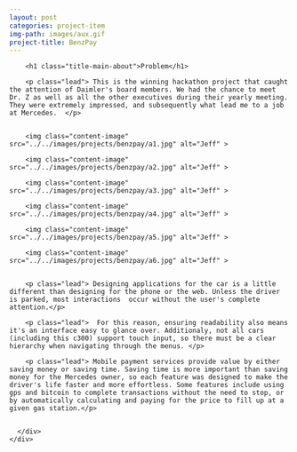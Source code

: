 ```yaml
---
layout: post
categories: project-item
img-path: images/aux.gif
project-title: BenzPay
---
```



<div class="container-fluid">
  <div class="description"> 
    <div class="row text-left">
      <div class="col-sm-10 col-sm-offset-1">

        <h1 class="title-main-about">Problem</h1>

        <p class="lead"> This is the winning hackathon project that caught the attention of Daimler's board members. We had the chance to meet Dr. Z as well as all the other executives during their yearly meeting. They were extremely impressed, and subsequently what lead me to a job at Mercedes.  </p>


        <img class="content-image"  src="../../images/projects/benzpay/a1.jpg" alt="Jeff" >

        <img class="content-image"  src="../../images/projects/benzpay/a2.jpg" alt="Jeff" >

        <img class="content-image"  src="../../images/projects/benzpay/a3.jpg" alt="Jeff" >

        <img class="content-image"  src="../../images/projects/benzpay/a4.jpg" alt="Jeff" >

        <img class="content-image"  src="../../images/projects/benzpay/a5.jpg" alt="Jeff" >

        <img class="content-image" src="../../images/projects/benzpay/a6.jpg" alt="Jeff" >


        <p class="lead"> Designing applications for the car is a little different than designing for the phone or the web. Unless the driver is parked, most interactions  occur without the user's complete attention.</p>

        <p class="lead">  For this reason, ensuring readability also means it's an interface easy to glance over. Additionaly, not all cars (including this c300) support touch input, so there must be a clear hierarchy when navigating through the menus. </p>

        <p class="lead"> Mobile payment services provide value by either saving money or saving time. Saving time is more important than saving money for the Mercedes owner, so each feature was designed to make the driver's life faster and more effortless. Some features include using gps and bitcoin to complete transactions without the need to stop, or by automatically calculating and paying for the price to fill up at a given gas station.</p>


      </div>
    </div>
  </div>
</div>